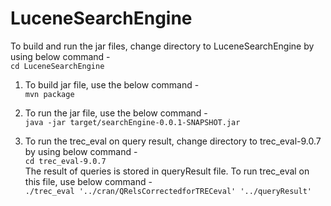 # LuceneSearchEngine

To build and run the jar files, change directory to LuceneSearchEngine by using below command - <br />
`cd LuceneSearchEngine`

1) To build jar file, use the below command - <br />
    `mvn package`

2) To run the jar file, use the below command - <br />
    `java -jar target/searchEngine-0.0.1-SNAPSHOT.jar`

3) To run the trec_eval on query result, change directory to trec_eval-9.0.7 by using below command - <br />
   `cd trec_eval-9.0.7` <br />
   The result of queries is stored in queryResult file. To run trec_eval on this file, use below command - <br />
  `./trec_eval '../cran/QRelsCorrectedforTRECeval' '../queryResult'`
